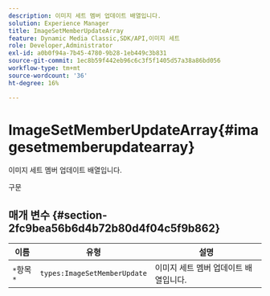 ```yaml
---
description: 이미지 세트 멤버 업데이트 배열입니다.
solution: Experience Manager
title: ImageSetMemberUpdateArray
feature: Dynamic Media Classic,SDK/API,이미지 세트
role: Developer,Administrator
exl-id: a0b0f94a-7b45-4780-9b28-1eb449c3b831
source-git-commit: 1ec8b59f442eb96c6c3f5f1405d57a38a86bd056
workflow-type: tm+mt
source-wordcount: '36'
ht-degree: 16%

---
```


# ImageSetMemberUpdateArray{#imagesetmemberupdatearray}

이미지 세트 멤버 업데이트 배열입니다.

구문

## 매개 변수 {#section-2fc9bea56b6d4b72b80d4f04c5f9b862}

| 이름 | 유형 | 설명 |
|---|---|---|
| `*`항목`*` | `types:ImageSetMemberUpdate` | 이미지 세트 멤버 업데이트 배열입니다. |
